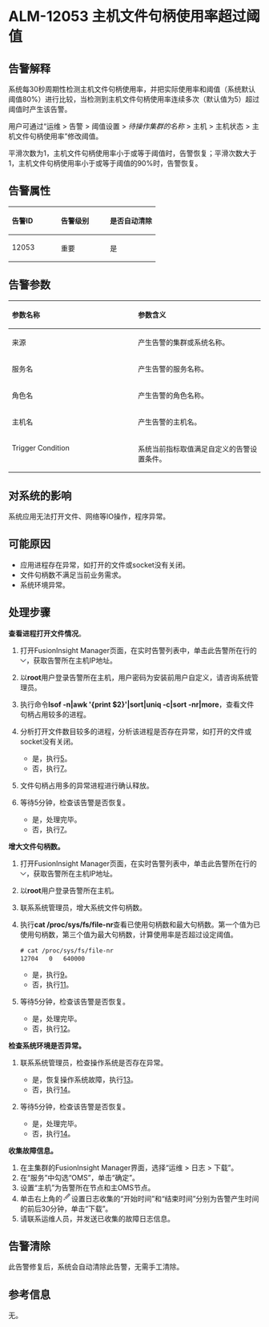 # ALM-12053 主机文件句柄使用率超过阈值<a name="ALM-12053"></a>

## 告警解释<a name="section23444129"></a>

系统每30秒周期性检测主机文件句柄使用率，并把实际使用率和阈值（系统默认阈值80%）进行比较，当检测到主机文件句柄使用率连续多次（默认值为5）超过阈值时产生该告警。

用户可通过“运维 \> 告警 \> 阈值设置 \>  _待操作集群的名称_  \> 主机 \> 主机状态 \> 主机文件句柄使用率”修改阈值。

平滑次数为1，主机文件句柄使用率小于或等于阈值时，告警恢复；平滑次数大于1，主机文件句柄使用率小于或等于阈值的90%时，告警恢复。

## 告警属性<a name="section9670576"></a>

<a name="table51308430"></a>
<table><thead align="left"><tr id="row65571443"><th class="cellrowborder" valign="top" width="33.33333333333333%" id="mcps1.1.4.1.1"><p id="p9686670"><a name="p9686670"></a><a name="p9686670"></a>告警ID</p>
</th>
<th class="cellrowborder" valign="top" width="33.33333333333333%" id="mcps1.1.4.1.2"><p id="p46422781"><a name="p46422781"></a><a name="p46422781"></a>告警级别</p>
</th>
<th class="cellrowborder" valign="top" width="33.33333333333333%" id="mcps1.1.4.1.3"><p id="p2148905"><a name="p2148905"></a><a name="p2148905"></a>是否自动清除</p>
</th>
</tr>
</thead>
<tbody><tr id="row39843577"><td class="cellrowborder" valign="top" width="33.33333333333333%" headers="mcps1.1.4.1.1 "><p id="p6104277"><a name="p6104277"></a><a name="p6104277"></a>12053</p>
</td>
<td class="cellrowborder" valign="top" width="33.33333333333333%" headers="mcps1.1.4.1.2 "><p id="p24684454"><a name="p24684454"></a><a name="p24684454"></a>重要</p>
</td>
<td class="cellrowborder" valign="top" width="33.33333333333333%" headers="mcps1.1.4.1.3 "><p id="p53283796"><a name="p53283796"></a><a name="p53283796"></a>是</p>
</td>
</tr>
</tbody>
</table>

## 告警参数<a name="section19926324"></a>

<a name="table21020230"></a>
<table><thead align="left"><tr id="row45167837"><th class="cellrowborder" valign="top" width="50%" id="mcps1.1.3.1.1"><p id="p34716170"><a name="p34716170"></a><a name="p34716170"></a>参数名称</p>
</th>
<th class="cellrowborder" valign="top" width="50%" id="mcps1.1.3.1.2"><p id="p60546367"><a name="p60546367"></a><a name="p60546367"></a>参数含义</p>
</th>
</tr>
</thead>
<tbody><tr id="row99784383719"><td class="cellrowborder" valign="top" width="50%" headers="mcps1.1.3.1.1 "><p id="p17935380415"><a name="p17935380415"></a><a name="p17935380415"></a>来源</p>
</td>
<td class="cellrowborder" valign="top" width="50%" headers="mcps1.1.3.1.2 "><p id="p187931338134115"><a name="p187931338134115"></a><a name="p187931338134115"></a>产生告警的集群或系统名称。</p>
</td>
</tr>
<tr id="row5308709"><td class="cellrowborder" valign="top" width="50%" headers="mcps1.1.3.1.1 "><p id="p27352291"><a name="p27352291"></a><a name="p27352291"></a>服务名</p>
</td>
<td class="cellrowborder" valign="top" width="50%" headers="mcps1.1.3.1.2 "><p id="p943138"><a name="p943138"></a><a name="p943138"></a>产生告警的服务名称。</p>
</td>
</tr>
<tr id="row8488250"><td class="cellrowborder" valign="top" width="50%" headers="mcps1.1.3.1.1 "><p id="p16459612"><a name="p16459612"></a><a name="p16459612"></a>角色名</p>
</td>
<td class="cellrowborder" valign="top" width="50%" headers="mcps1.1.3.1.2 "><p id="p58160211"><a name="p58160211"></a><a name="p58160211"></a>产生告警的角色名称。</p>
</td>
</tr>
<tr id="row53679858"><td class="cellrowborder" valign="top" width="50%" headers="mcps1.1.3.1.1 "><p id="p53101251"><a name="p53101251"></a><a name="p53101251"></a>主机名</p>
</td>
<td class="cellrowborder" valign="top" width="50%" headers="mcps1.1.3.1.2 "><p id="p6234076"><a name="p6234076"></a><a name="p6234076"></a>产生告警的主机名。</p>
</td>
</tr>
<tr id="row56106692"><td class="cellrowborder" valign="top" width="50%" headers="mcps1.1.3.1.1 "><p id="p48348189"><a name="p48348189"></a><a name="p48348189"></a>Trigger Condition</p>
</td>
<td class="cellrowborder" valign="top" width="50%" headers="mcps1.1.3.1.2 "><p id="p23889235"><a name="p23889235"></a><a name="p23889235"></a>系统当前指标取值满足自定义的告警设置条件。</p>
</td>
</tr>
</tbody>
</table>

## 对系统的影响<a name="section45119190"></a>

系统应用无法打开文件、网络等IO操作，程序异常。

## 可能原因<a name="section3419527"></a>

-   应用进程存在异常，如打开的文件或socket没有关闭。
-   文件句柄数不满足当前业务需求。
-   系统环境异常。

## 处理步骤<a name="section30775744"></a>

**查看进程打开文件情况**。

1.  打开FusionInsight Manager页面，在实时告警列表中，单击此告警所在行的![](figures/zh-cn_image_0263895750.png)，获取告警所在主机IP地址。
2.  以**root**用户登录告警所在主机，用户密码为安装前用户自定义，请咨询系统管理员。
3.  执行命令**lsof -n|awk '\{print $2\}'|sort|uniq -c|sort -nr|more**，查看文件句柄占用较多的进程。
4.  分析打开文件数目较多的进程，分析该进程是否存在异常，如打开的文件或socket没有关闭。
    -   是，执行[5](#li3422523115314)。
    -   否，执行[7](#li3752014122815)。

5.  <a name="li3422523115314"></a>文件句柄占用多的异常进程进行确认释放。
6.  等待5分钟，检查该告警是否恢复。
    -   是，处理完毕。
    -   否，执行[7](#li3752014122815)。


**增大文件句柄数。**

1.  <a name="li3752014122815"></a>打开FusionInsight Manager页面，在实时告警列表中，单击此告警所在行的![](figures/zh-cn_image_0263895749.png)，获取告警所在主机IP地址。
2.  以**root**用户登录告警所在主机。
3.  <a name="li775291412818"></a>联系系统管理员，增大系统文件句柄数。
4.  执行**cat /proc/sys/fs/file-nr**查看已使用句柄数和最大句柄数。第一个值为已使用句柄数，第三个值为最大句柄数，计算使用率是否超过设定阈值。

    ```
    # cat /proc/sys/fs/file-nr
    12704	0	640000
    ```

    -   是，执行[9](#li775291412818)。
    -   否，执行[11](#li1755121415284)。

5.  <a name="li1755121415284"></a>等待5分钟，检查该告警是否恢复。
    -   是，处理完毕。
    -   否，执行[12](#li6831599151742)。


**检查系统环境是否异常。**

1.  <a name="li6831599151742"></a>联系系统管理员，检查操作系统是否存在异常。
    -   是，恢复操作系统故障，执行[13](#li2777630151742)。
    -   否，执行[14](#li24998673151742)。

2.  <a name="li2777630151742"></a>等待5分钟，检查该告警是否恢复。
    -   是，处理完毕。
    -   否，执行[14](#li24998673151742)。


**收集故障信息。**

1.  <a name="li24998673151742"></a>在主集群的FusionInsight Manager界面，选择“运维 \> 日志 \> 下载”。
2.  在“服务”中勾选“OMS”，单击“确定”。
3.  设置“主机”为告警所在节点和主OMS节点。
4.  单击右上角的![](figures/zh-cn_image_0263895382.png)设置日志收集的“开始时间”和“结束时间”分别为告警产生时间的前后30分钟，单击“下载”。
5.  请联系运维人员，并发送已收集的故障日志信息。

## 告警清除<a name="section169311343318"></a>

此告警修复后，系统会自动清除此告警，无需手工清除。

## 参考信息<a name="section8546242"></a>

无。

